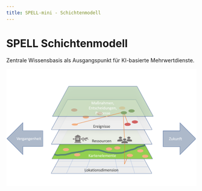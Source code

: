 ```yaml
---
title: SPELL-mini - Schichtenmodell
---
```


# SPELL Schichtenmodell

Zentrale Wissensbasis als Ausgangspunkt für KI-basierte Mehrwertdienste.

<img src="./public/img/spell-layers.png" alt="SPELL Schichtenmodell" style="height:80%; margin: auto">
